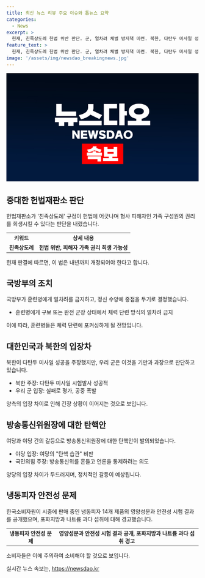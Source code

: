 ```yaml
---
title: 최신 뉴스 리뷰 주요 이슈와 톱뉴스 요약
categories:
  - News
excerpt: >
  헌재, 친족상도례 헌법 위반 판단. 군, 얼차려 체벌 방지책 마련. 북한, 다탄두 미사일 성공 주장에 우리 군 실패 반박. 김홍일 방통위원장 탄핵안 발의. 냉동피자 영양·안전성 시험 결과 공개. 냉동피자 과다 섭취 주의 요청. (150자) #헌재 #친족상도례 #얼차려 #다탄두미사일 #방통위원장 #냉동피자
feature_text: >
  헌재, 친족상도례 헌법 위반 판단. 군, 얼차려 체벌 방지책 마련. 북한, 다탄두 미사일 성공 주장에 우리 군 실패 반박. 김홍일 방통위원장 탄핵안 발의. 냉동피자 영양·안전성 시험 결과 공개. 냉동피자 과다 섭취 주의 요청. (150자) #헌재 #친족상도례 #얼차려 #다탄두미사일 #방통위원장 #냉동피자
image: '/assets/img/newsdao_breakingnews.jpg'
---
```


<p><img src="/assets/img/newsdao_breakingnews.jpg" alt="koreaapp 속보" /></p>

<h2 data-ke-size="size26">중대한 헌법재판소 판단</h2>

<p data-ke-size="size16">헌법재판소가 '친족상도례' 규정이 헌법에 어긋나며 형사 피해자인 가족 구성원의 권리를 희생시킬 수 있다는 판단을 내렸습니다.</p>

<table>
    <tr>
        <td style="text-align: center; height: 17px;"><b>키워드</b></td>
        <td style="text-align: center; height: 17px;"><b>상세 내용</b></td>
    </tr>
    <tr>
        <td style="text-align: center; height: 17px;"><b>친족상도례</b></td>
        <td style="text-align: center; height: 17px;"><b>헌법 위반, 피해자 가족 권리 희생 가능성</b></td>
    </tr>
</table>

<p data-ke-size="size16">헌재 판결에 따르면, 이 법은 내년까지 개정되어야 한다고 합니다.</p>

<h2 data-ke-size="size26">국방부의 조치</h2>

<p data-ke-size="size16">국방부가 훈련병에게 얼차려를 금지하고, 정신 수양에 중점을 두기로 결정했습니다.</p>

<ul>
    <li>훈련병에게 구보 또는 완전 군장 상태에서 체력 단련 방식의 얼차려 금지</li>
</ul>

<p data-ke-size="size16">이에 따라, 훈련병들은 체력 단련에 포커싱하게 될 전망입니다.</p>

<h2 data-ke-size="size26">대한민국과 북한의 입장차</h2>

<p data-ke-size="size16">북한이 다탄두 미사일 성공을 주장했지만, 우리 군은 이것을 기만과 과장으로 판단하고 있습니다.</p>

<ul>
    <li>북한 주장: 다탄두 미사일 시험발사 성공적</li>
    <li>우리 군 입장: 실패로 평가, 공중 폭발</li>
</ul>

<p data-ke-size="size16">양측의 입장 차이로 인해 긴장 상황이 이어지는 것으로 보입니다.</p>

<h2 data-ke-size="size26">방송통신위원장에 대한 탄핵안</h2>

<p data-ke-size="size16">여당과 야당 간의 갈등으로 방송통신위원장에 대한 탄핵안이 발의되었습니다.</p>

<ul>
    <li>야당 입장: 여당의 "탄핵 습관" 비판</li>
    <li>국민의힘 주장: 방송통신위를 흔들고 언론을 통제하려는 의도</li>
</ul>

<p data-ke-size="size16">양당의 입장 차이가 두드러지며, 정치적인 갈등이 예상됩니다.</p>

<h2 data-ke-size="size26">냉동피자 안전성 문제</h2>

<p data-ke-size="size16">한국소비자원이 시중에 판매 중인 냉동피자 14개 제품의 영양성분과 안전성 시험 결과를 공개했으며, 포화지방과 나트륨 과다 섭취에 대해 경고했습니다.</p>

<table>
    <tr>
        <td style="text-align: center; height: 17px;"><b>냉동피자 안전성 문제</b></td>
        <td style="text-align: center; height: 17px;"><b>영양성분과 안전성 시험 결과 공개, 포화지방과 나트륨 과다 섭취 경고</b></td>
    </tr>
</table>

<p data-ke-size="size16">소비자들은 이에 주의하여 소비해야 할 것으로 보입니다.</p>
실시간 뉴스 속보는, <a href="https://newsdao.kr" rel="dofollow">https://newsdao.kr</a>


